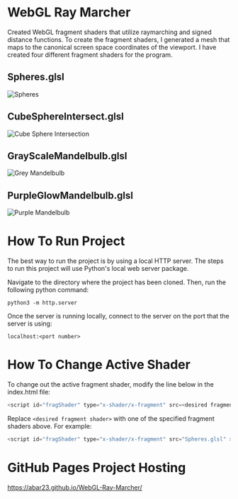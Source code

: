 WebGL Ray Marcher
========

Created WebGL fragment shaders that utilize raymarching and signed 
distance functions. To create the fragment shaders, I generated a mesh 
that maps to the canonical screen space coordinates of the viewport. 
I have created four different fragment shaders for the program.

## Spheres.glsl

![Spheres](https://media.giphy.com/media/hQnbZGgSnHtvuz81g3/giphy.gif)



## CubeSphereIntersect.glsl

![Cube Sphere Intersection](https://media.giphy.com/media/Qu0pwRknz6nWYyXY4E/giphy.gif)



## GrayScaleMandelbulb.glsl

![Grey Mandelbulb](https://media.giphy.com/media/SvRnvBGcpO7eJED92k/giphy.gif)



## PurpleGlowMandelbulb.glsl

![Purple Mandelbulb](https://media.giphy.com/media/jqHqYCQARn0kRXjIk9/giphy.gif)

How To Run Project
==================

The best way to run the project is by using a local HTTP server. The 
steps to run this project will use Python's local web server package.

Navigate to the directory where the project has been cloned. Then, run
the following python command:

```
python3 -m http.server
```

Once the server is running locally, connect to the server on the port
that the server is using:

```
localhost:<port number>
```


How To Change Active Shader
===========================

To change out the active fragment shader, modify the line below in the index.html file: 

```javascript 
<script id="fragShader" type="x-shader/x-fragment" src=<desired fragment shader> ></script>
```

Replace `<desired fragment shader>` with one of the specified fragment shaders above. For example:

```javascript 
<script id="fragShader" type="x-shader/x-fragment" src="Spheres.glsl" ></script>
```

GitHub Pages Project Hosting
============================
https://abar23.github.io/WebGL-Ray-Marcher/

